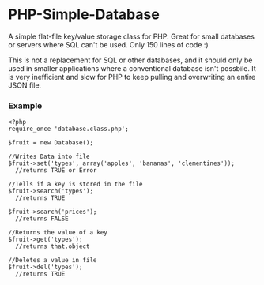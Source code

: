 # PHP-Simple-Database

A simple flat-file key/value storage class for PHP. Great for small databases or servers where SQL can't be used. Only 150 lines of code :)

This is not a replacement for SQL or other databases, and it should only be used in smaller applications where a conventional database isn't possbile. It is very inefficient and slow for PHP to keep pulling and overwriting an entire JSON file. 

### Example

```
<?php
require_once 'database.class.php';

$fruit = new Database();

//Writes Data into file
$fruit->set('types', array('apples', 'bananas', 'clementines'));
  //returns TRUE or Error

//Tells if a key is stored in the file
$fruit->search('types');
  //returns TRUE
  
$fruit->search('prices');
  //returns FALSE
  
//Returns the value of a key
$fruit->get('types');
  //returns that.object

//Deletes a value in file
$fruit->del('types');
  //returns TRUE

```
